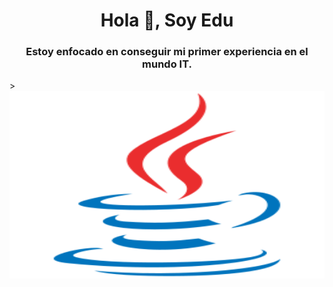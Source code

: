 <h1 align="center">Hola 👋, Soy Edu</h1>
<h3 align="center">Estoy enfocado en conseguir mi primer experiencia en el mundo IT.</h3>
> <a href="https://www.java.com" target="_blank" rel="noreferrer"> <img src="https://raw.githubusercontent.com/devicons/devicon/master/icons/java/java-original.svg" alt="java" width="1000" height="300"/> </a> </p>

